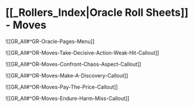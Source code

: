 # [[_Rollers_Index|Oracle Roll Sheets]] - Moves

![[GR_All#^GR-Oracle-Pages-Menu]]

![[GR_All#^OR-Moves-Take-Decisive-Action-Weak-Hit-Callout]]

![[GR_All#^OR-Moves-Confront-Chaos-Aspect-Callout]]

![[GR_All#^OR-Moves-Make-A-Discovery-Callout]]

![[GR_All#^OR-Moves-Pay-The-Price-Callout]]

![[GR_All#^OR-Moves-Endure-Harm-Miss-Callout]]

